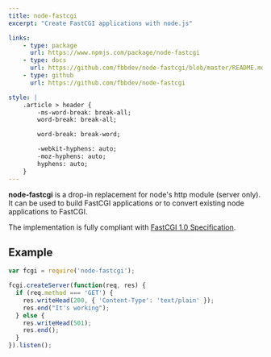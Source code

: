 ```yaml
---
title: node-fastcgi
excerpt: "Create FastCGI applications with node.js"

links:
    - type: package
      url: https://www.npmjs.com/package/node-fastcgi
    - type: docs
      url: https://github.com/fbbdev/node-fastcgi/blob/master/README.md
    - type: github
      url: https://github.com/fbbdev/node-fastcgi

style: |
    .article > header {
        -ms-word-break: break-all;
        word-break: break-all;

        word-break: break-word;

        -webkit-hyphens: auto;
        -moz-hyphens: auto;
        hyphens: auto;
    }
---
```


**node-fastcgi** is a drop-in replacement for node's http module (server only). It can be used to build FastCGI applications or to convert existing node applications to FastCGI.

The implementation is fully compliant with [FastCGI 1.0 Specification](http://www.fastcgi.com/drupal/node/6?q=node/22).

Example
-------

```javascript
var fcgi = require('node-fastcgi');

fcgi.createServer(function(req, res) {
  if (req.method === 'GET') {
    res.writeHead(200, { 'Content-Type': 'text/plain' });
    res.end("It's working");
  } else {
    res.writeHead(501);
    res.end();
  }
}).listen();
```
